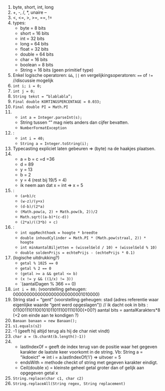 1. byte, short, int, long
2. +, -, /, *, unaire –
3. <, <=, >, >=, ==, !=
4. types: 
	* byte    = 8  bits
	* short   = 16 bits
	* int     = 32 bits
	* long    = 64 bits
	* float   = 32 bits
	* double  = 64 bits
	* char    = 16 bits
	* boolean = 8  bits
	* String  = 16 bits (geen primitief type)
5. Enkel logische operatoren: `&&`, `||` en vergelijkingsoperatoren: `==` of `!=` //discussie mogelijk
6. `int i; i = 0;`
7. `int j = 0;`
8. `String tekst = “blablabla”;`
9. `Final double KORTINGSPERCENTAGE = 0.033;`
10. `Final double PI = Math.PI`
11. 
	* `int a = Integer.parseInt(s);`
	* String tussen “” mag niets anders dan cijfer bevatten.
	* `NumberFormatException`
12. :
	* `int i = 40;`
	* `String a = Integer.toString(i);`
13. Typecasting expliciet laten gebeuren => (byte) na de haakjes plaatsen.
14. 
	* a = b = c =d =36
	* d = 89
	* y = 13
	* b = 2
	* y = 4 (rest bij 19/5 = 4)
	* ik neem aan dat x = int => x = 5
15. :
	* `(a+b)/c`
	* `(w-z)/(y+x)`
	* `(d-b)/(2*a)`
	* `(Math.pow(a, 2) + Math.pow(b, 2))/2`
	* `Math.sqrt((a-b)*(c-d))`
	* `(2*a)/((3*b) + c)`
16. :
	* `int oppRechthoek = hoogte * breedte`
	* `double inhoudCylinder = Math.PI * (Math.pow(straal, 2)) * hoogte`
	* `int minAantalBiljetten = (wisselGeld / 10) + (wisselGeld % 10)`
	* `double soldenPrijs = echtePrijs - (echtePrijs * 0.1)`
17. (logische uitdrukking?)
	* `getal % 1025 == 0`
	* `getal % 2 == 0`
	* `(getal >= a && getal <= b)`  
	* `(x != y && ((1/x) != 3))`
	* `(aantalDagen % 366 == 0)
18. `int i = 80;` (voorstelling geheugen: 00000000000000000000000001010000)
19. String stad = “gent” (voorstelling geheugen: stad (adres referentie waar eigenlijke waarde “gent werd opgeslagen”)) // ik dacht ook in bits : 01100111011001010110111001110100(+00?) aantal bits = aantalKarakters*8 (+2 om einde aan te kondigen ?)
20. `Banaan banaan = new Banaan();`
21. `s1.equals(s2)`
22. -1 (geeft hij altijd terug als hij de char niet vindt)
23. `char a = (b.charAt(b.length()-1))`
24.  
	* lastIndexOf = geeft de index terug van de positie waar het gegeven karakter de laatste keer voorkomt in de string. Vb: String a = “ikdoeict” => int i = a.lastIndexOf(‘i’) => uitvoer = 5
	* endsWith = methode checkt of string met gegeven karakter eindigt.
	* Ceil(double x) = kleinste geheel getal groter dan of gelijk aan opgegeven getal x
25. `String.replace(char c1, char c2)`
26. `String.replaceAll(String regex, String replacement)`
